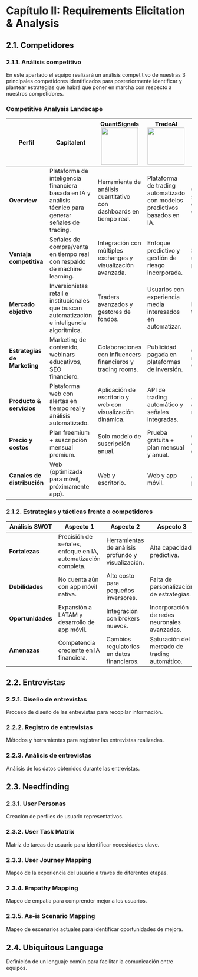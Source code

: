 # Capítulo II: Requirements Elicitation & Analysis

## 2.1. Competidores

### 2.1.1. Análisis competitivo

En este apartado el equipo realizará un análisis competitivo de nuestras 3 principales competidores identificados para posteriormente identificar y plantear estrategias que habrá que poner en marcha con respecto a nuestros competidores.
### **Competitive Analysis Landscape**

| **Perfil**                       | **Capitalent** | **QuantSignals**<br><img src="https://github.com/4346-BlockOps-App-Open-Source/Capitalent-Project-Report/blob/feature/chap2-competitors/assest/img/chapter-II/images.png?raw=true" width="100"/> | **TradeAI**<br><img src="https://github.com/4346-BlockOps-App-Open-Source/Capitalent-Project-Report/blob/feature/chap2-competitors/assest/img/chapter-II/tradeai-logo.avif?raw=true" width="100"/> | **SignalPro**<br><img src="https://github.com/4346-BlockOps-App-Open-Source/Capitalent-Project-Report/blob/feature/chap2-competitors/assest/img/chapter-II/Logo-Transparency.png?raw=true" width="100"/> |
|----------------------------------|----------------|-----------------------------------------------------------------------------------------------------------------------------------------------------------------------------------------------------|-----------------------------------------------------------------------------------------------------------------------------------------------------------------------------------------------------|--------------------------------------------------------------------------------------------------------------------------------------------------------------------------------------------------------|
| **Overview**                     | Plataforma de inteligencia financiera basada en IA y análisis técnico para generar señales de trading. | Herramienta de análisis cuantitativo con dashboards en tiempo real. | Plataforma de trading automatizado con modelos predictivos basados en IA. | Generador de señales con base en análisis técnico clásico. |
| **Ventaja competitiva**          | Señales de compra/venta en tiempo real con respaldo de machine learning. | Integración con múltiples exchanges y visualización avanzada. | Enfoque predictivo y gestión de riesgo incorporada. | Simplicidad de uso para traders principiantes. |
| **Mercado objetivo**             | Inversionistas retail e institucionales que buscan automatización e inteligencia algorítmica. | Traders avanzados y gestores de fondos. | Usuarios con experiencia media interesados en automatizar. | Principiantes y traders casuales. |
| **Estrategias de Marketing**     | Marketing de contenido, webinars educativos, SEO financiero. | Colaboraciones con influencers financieros y trading rooms. | Publicidad pagada en plataformas de inversión. | Campañas por redes sociales y Google Ads. |
| **Producto & servicios**         | Plataforma web con alertas en tiempo real y análisis automatizado. | Aplicación de escritorio y web con visualización dinámica. | API de trading automático y señales integradas. | App móvil con alertas simples y recomendaciones. |
| **Precio y costos**              | Plan freemium + suscripción mensual premium. | Solo modelo de suscripción anual. | Prueba gratuita + plan mensual y anual. | Costo bajo con opciones gratuitas. |
| **Canales de distribución**      | Web (optimizada para móvil, próximamente app). | Web y escritorio. | Web y app móvil. | App móvil principalmente. |



### 2.1.2. Estrategias y tácticas frente a competidores

| **Análisis SWOT**      | **Aspecto 1**                                                   | **Aspecto 2**                                                    | **Aspecto 3**                                                      | **Aspecto 4**                                                      |
|------------------------|------------------------------------------------------------------|------------------------------------------------------------------|--------------------------------------------------------------------|--------------------------------------------------------------------|
| **Fortalezas**         | Precisión de señales, enfoque en IA, automatización completa.   | Herramientas de análisis profundo y visualización.               | Alta capacidad predictiva.                                         | Facilidad de uso y curva de aprendizaje baja.                      |
| **Debilidades**        | No cuenta aún con app móvil nativa.                             | Alto costo para pequeños inversores.                             | Falta de personalización de estrategias.                           | Señales poco detalladas.                                           |
| **Oportunidades**      | Expansión a LATAM y desarrollo de app móvil.                    | Integración con brokers nuevos.                                  | Incorporación de redes neuronales avanzadas.                       | Ampliar funcionalidades y agregar dashboards.                      |
| **Amenazas**           | Competencia creciente en IA financiera.                         | Cambios regulatorios en datos financieros.                        | Saturación del mercado de trading automático.                      | Baja retención de usuarios experimentados.                         |

## 2.2. Entrevistas

### 2.2.1. Diseño de entrevistas
Proceso de diseño de las entrevistas para recopilar información.

### 2.2.2. Registro de entrevistas
Métodos y herramientas para registrar las entrevistas realizadas.

### 2.2.3. Análisis de entrevistas
Análisis de los datos obtenidos durante las entrevistas.

## 2.3. Needfinding

### 2.3.1. User Personas
Creación de perfiles de usuario representativos.

### 2.3.2. User Task Matrix
Matriz de tareas de usuario para identificar necesidades clave.

### 2.3.3. User Journey Mapping
Mapeo de la experiencia del usuario a través de diferentes etapas.

### 2.3.4. Empathy Mapping
Mapeo de empatía para comprender mejor a los usuarios.

### 2.3.5. As-is Scenario Mapping
Mapeo de escenarios actuales para identificar oportunidades de mejora.

## 2.4. Ubiquitous Language
Definición de un lenguaje común para facilitar la comunicación entre equipos.
